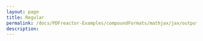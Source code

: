 ```yaml
---
layout: page
title: Regular
permalink: /docs/PDFreactor-Examples/compoundFormats/mathjax/jax/output/SVG/fonts/TeX/Typewriter/Regular/
description: 
---
```





